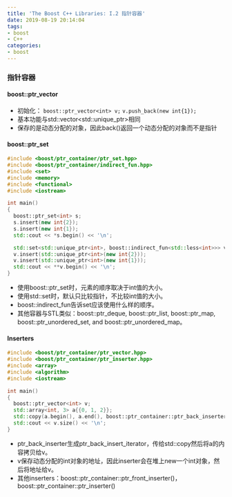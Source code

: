 ```yaml
---
title: 'The Boost C++ Libraries: I.2 指针容器'
date: 2019-08-19 20:14:04
tags:
- boost
- C++
categories:
- boost
---
```

### 指针容器

#### boost::ptr_vector
- 初始化：
`boost::ptr_vector<int> v;`
`v.push_back(new int{1});`
- 基本功能与std::vector<std::unique_ptr<int>>相同
- 保存的是动态分配的对象，因此back()返回一个动态分配的对象而不是指针

#### boost::ptr_set
```C++
#include <boost/ptr_container/ptr_set.hpp>
#include <boost/ptr_container/indirect_fun.hpp>
#include <set>
#include <memory>
#include <functional>
#include <iostream>

int main()
{
  boost::ptr_set<int> s;
  s.insert(new int{2});
  s.insert(new int{1});
  std::cout << *s.begin() << '\n';

  std::set<std::unique_ptr<int>, boost::indirect_fun<std::less<int>>> v;
  v.insert(std::unique_ptr<int>(new int{2}));
  v.insert(std::unique_ptr<int>(new int{1}));
  std::cout << **v.begin() << '\n';
}
```
- 使用boost::ptr_set时，元素的顺序取决于int值的大小。
- 使用std::set时，默认只比较指针，不比较int值的大小。
- boost::indirect_fun告诉set应该使用什么样的顺序。
- 其他容器与STL类似：boost::ptr_deque, boost::ptr_list, boost::ptr_map, boost::ptr_unordered_set, and boost::ptr_unordered_map。

#### Inserters 
```C++
#include <boost/ptr_container/ptr_vector.hpp>
#include <boost/ptr_container/ptr_inserter.hpp>
#include <array>
#include <algorithm>
#include <iostream>

int main()
{
  boost::ptr_vector<int> v;
  std::array<int, 3> a{{0, 1, 2}};
  std::copy(a.begin(), a.end(), boost::ptr_container::ptr_back_inserter(v));
  std::cout << v.size() << '\n';
}
```
- ptr_back_inserter生成ptr_back_insert_iterator，传给std::copy然后将a的内容拷贝给v。
- v保存动态分配的int对象的地址，因此inserter会在堆上new一个int对象，然后将地址给v。
- 其他inserters：boost::ptr_container::ptr_front_inserter()，boost::ptr_container::ptr_inserter()